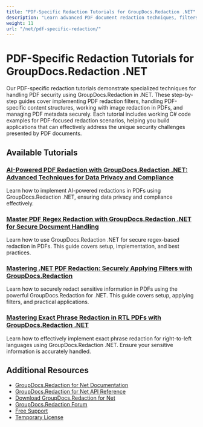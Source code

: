 ```yaml
---
title: "PDF-Specific Redaction Tutorials for GroupDocs.Redaction .NET"
description: "Learn advanced PDF document redaction techniques, filters, and specialized handling with GroupDocs.Redaction for .NET."
weight: 11
url: "/net/pdf-specific-redaction/"
---
```


# PDF-Specific Redaction Tutorials for GroupDocs.Redaction .NET

Our PDF-specific redaction tutorials demonstrate specialized techniques for handling PDF security using GroupDocs.Redaction in .NET. These step-by-step guides cover implementing PDF redaction filters, handling PDF-specific content structures, working with image redaction in PDFs, and managing PDF metadata securely. Each tutorial includes working C# code examples for PDF-focused redaction scenarios, helping you build applications that can effectively address the unique security challenges presented by PDF documents.

## Available Tutorials

### [AI-Powered PDF Redaction with GroupDocs.Redaction .NET&#58; Advanced Techniques for Data Privacy and Compliance](./ai-powered-pdf-redaction-groupdocs-redaction-net/)
Learn how to implement AI-powered redactions in PDFs using GroupDocs.Redaction .NET, ensuring data privacy and compliance effectively.

### [Master PDF Regex Redaction with GroupDocs.Redaction .NET for Secure Document Handling](./groupdocs-redaction-net-pdf-regex-redaction/)
Learn how to use GroupDocs.Redaction .NET for secure regex-based redaction in PDFs. This guide covers setup, implementation, and best practices.

### [Mastering .NET PDF Redaction&#58; Securely Applying Filters with GroupDocs.Redaction](./net-pdf-redaction-groupdocs-tutorial/)
Learn how to securely redact sensitive information in PDFs using the powerful GroupDocs.Redaction for .NET. This guide covers setup, applying filters, and practical applications.

### [Mastering Exact Phrase Redaction in RTL PDFs with GroupDocs.Redaction .NET](./exact-phrase-redaction-right-to-left-groupdocs-redaction/)
Learn how to effectively implement exact phrase redaction for right-to-left languages using GroupDocs.Redaction .NET. Ensure your sensitive information is accurately handled.

## Additional Resources

- [GroupDocs.Redaction for Net Documentation](https://docs.groupdocs.com/redaction/net/)
- [GroupDocs.Redaction for Net API Reference](https://reference.groupdocs.com/redaction/net/)
- [Download GroupDocs.Redaction for Net](https://releases.groupdocs.com/redaction/net/)
- [GroupDocs.Redaction Forum](https://forum.groupdocs.com/c/redaction/33)
- [Free Support](https://forum.groupdocs.com/)
- [Temporary License](https://purchase.groupdocs.com/temporary-license/)
